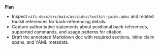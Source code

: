 **Plan**
- Inspect `nifi-docs/src/main/asciidoc/toolkit-guide.adoc` and related toolkit references for back-referencing details.
- Capture authoritative statements about positional back-references, supported commands, and usage patterns for citation.
- Draft the annotated Markdown doc with required sections, inline claim spans, and YAML metadata.
